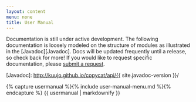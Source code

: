 ```yaml
---
layout: content
menu: none
title: User Manual
---
```


Documentation is still under active development. The following documentation is loosely modeled on the structure of modules as illustrated in the [Javadoc][Javadoc]. Docs will be updated frequently until a release, so check back for more! If you would like to request specific documentation, please [submit a request](http://github.com/kuujo/copycat/issues).

[Javadoc]: http://kuujo.github.io/copycat/api/{{ site.javadoc-version }}/

<div id="user-manual-index">
{% capture usermanual %}{% include user-manual-menu.md %}{% endcapture %}
{{ usermanual | markdownify }}
</div>